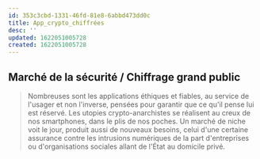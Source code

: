 ```yaml
---
id: 353c3cbd-1331-46fd-81e8-6abbd473dd0c
title: App_crypto_chiffrées
desc: ''
updated: 1622051005728
created: 1622051005728
---
```


## Marché de la sécurité / Chiffrage grand public
> Nombreuses sont les applications éthiques et fiables, au service de l'usager et non l'inverse, pensées pour garantir que ce qu'il pense lui est réservé. Les utopies crypto-anarchistes se réalisent au creux de nos smartphones, dans le plis de nos poches. Un marché de niche voit le jour, produit aussi de nouveaux besoins, celui d'une certaine assurance contre les intrusions numériques de la part d'entreprises ou d'organisations sociales allant de l'État au domicile privé.
